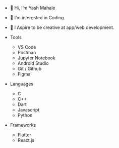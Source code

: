 - 👋 Hi, I’m Yash Mahale
- 👀 I’m interested in Coding.
- 🌱 I Aspire to be creative at app/web development.

- Tools
  - VS Code
  - Postman
  - Jupyter Notebook
  - Android Studio
  - Git / Github
  - Figma

- Languages
  - C
  - C++
  - Dart
  - Javascript
  - Python

- Frameworks
  - Flutter
  - React.js
  
<!---
YashMahale1702/YashMahale1702 is a ✨ special ✨ repository because its `README.md` (this file) appears on your GitHub profile.
You can click the Preview link to take a look at your changes.
--->
